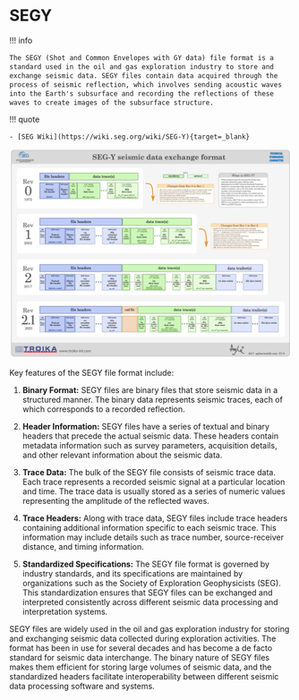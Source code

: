 # SEGY

!!! info

    The SEGY (Shot and Common Envelopes with GY data) file format is a standard used in the oil and gas exploration industry to store and exchange seismic data. SEGY files contain data acquired through the process of seismic reflection, which involves sending acoustic waves into the Earth's subsurface and recording the reflections of these waves to create images of the subsurface structure.
    
!!! quote

    - [SEG Wiki](https://wiki.seg.org/wiki/SEG-Y){target=_blank}

![seg_wiki](../res/segy_format/SEG-Y_bytestream_all_revisions_.png)

Key features of the SEGY file format include:

1. **Binary Format:** SEGY files are binary files that store seismic data in a structured manner. The binary data represents seismic traces, each of which corresponds to a recorded reflection.

2. **Header Information:** SEGY files have a series of textual and binary headers that precede the actual seismic data. These headers contain metadata information such as survey parameters, acquisition details, and other relevant information about the seismic data.

3. **Trace Data:** The bulk of the SEGY file consists of seismic trace data. Each trace represents a recorded seismic signal at a particular location and time. The trace data is usually stored as a series of numeric values representing the amplitude of the reflected waves.

4. **Trace Headers:** Along with trace data, SEGY files include trace headers containing additional information specific to each seismic trace. This information may include details such as trace number, source-receiver distance, and timing information.

5. **Standardized Specifications:** The SEGY file format is governed by industry standards, and its specifications are maintained by organizations such as the Society of Exploration Geophysicists (SEG). This standardization ensures that SEGY files can be exchanged and interpreted consistently across different seismic data processing and interpretation systems.

SEGY files are widely used in the oil and gas exploration industry for storing and exchanging seismic data collected during exploration activities. The format has been in use for several decades and has become a de facto standard for seismic data interchange. The binary nature of SEGY files makes them efficient for storing large volumes of seismic data, and the standardized headers facilitate interoperability between different seismic data processing software and systems.

